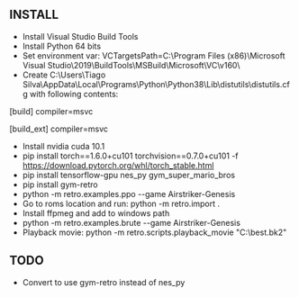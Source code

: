 ## INSTALL

* Install Visual Studio Build Tools
* Install Python 64 bits
* Set environment var: VCTargetsPath=C:\Program Files (x86)\Microsoft Visual Studio\2019\BuildTools\MSBuild\Microsoft\VC\v160\
* Create C:\Users\Tiago Silva\AppData\Local\Programs\Python\Python38\Lib\distutils\distutils.cfg with following contents:

[build]
compiler=msvc

[build_ext]
compiler=msvc

* Install nvidia cuda 10.1
* pip install torch==1.6.0+cu101 torchvision==0.7.0+cu101 -f https://download.pytorch.org/whl/torch_stable.html
* pip install tensorflow-gpu nes_py gym_super_mario_bros
* pip install gym-retro 
* python -m retro.examples.ppo --game Airstriker-Genesis
* Go to roms location and run: python -m retro.import .
* Install ffpmeg and add to windows path
* python -m retro.examples.brute --game Airstriker-Genesis
* Playback movie: python -m retro.scripts.playback_movie "C:\best.bk2"

## TODO 

* Convert to use gym-retro instead of nes_py